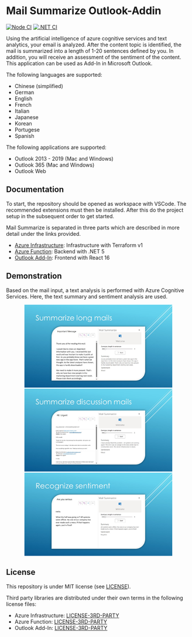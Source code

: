 # Mail Summarize Outlook-Addin

[![Node CI](https://github.com/samuelschnurr/mail-summarize/actions/workflows/node.yml/badge.svg)](https://github.com/samuelschnurr/mail-summarize/actions/workflows/node.yml)
[![.NET CI](https://github.com/samuelschnurr/mail-summarize/actions/workflows/dotnet.yml/badge.svg)](https://github.com/samuelschnurr/mail-summarize/actions/workflows/dotnet.yml)


Using the artificial intelligence of azure cognitive services and text analytics, your email is analyzed. After the content topic is identified, the mail is summarized into a length of 1-20 sentences defined by you. In addition, you will receive an assessment of the sentiment of the content. This application can be used as Add-In in Microsoft Outlook.

The following languages are supported:
- Chinese (simplified)
- German
- English
- French
- Italian
- Japanese
- Korean
- Portugese
- Spanish

The following applications are supported:

- Outlook 2013 - 2019 (Mac and Windows)
- Outlook 365 (Mac and Windows)
- Outlook Web

## Documentation

To start, the repository should be opened as workspace with VSCode. The recommended extensions must then be installed. After this do the project setup in the subsequent order to get started. 

Mail Summarize is separated in three parts which are described in more detail under the links provided.

- <a href="https://github.com/samuelschnurr/mail-summarize/tree/master/io.schnurr.summarize.infrastructure">Azure Infrastructure</a>: Infrastructure with Terraform v1
- <a href="https://github.com/samuelschnurr/mail-summarize/tree/master/io.schnurr.summarize.api">Azure Function</a>: Backend with .NET 5
- <a href="https://github.com/samuelschnurr/mail-summarize/tree/master/io.schnurr.summarize.web">Outlook Add-In</a>: Frontend with React 16

## Demonstration

Based on the mail input, a text analysis is performed with Azure Cognitive Services. Here, the text summary and sentiment analysis are used.

<p align="center">
<img alt="Image of a long outlook mail which is summarized in the taskpane add-in beside." src="https://github.com/samuelschnurr/mail-summarize/blob/master/docs/LongMail-WithLayout.png" style="width:80%" />

<img alt="Image of a outlook mail with many responses which is summarized in the taskpane add-in beside." src="https://github.com/samuelschnurr/mail-summarize/blob/master/docs/DiscussionMail-WithLayout.png" style="width:80%" />

<img alt="Image of a outlook mail whose sentiment is recognized in the taskpane add-in beside." src="https://github.com/samuelschnurr/mail-summarize/blob/master/docs/SentimentMail-WithLayout.png" style="width:80%" />

</p>

## License

This repository is under MIT license (see <a href="https://github.com/samuelschnurr/mail-summarize/blob/master/LICENSE">LICENSE</a>).

Third party libraries are distributed under their own terms in the following license files:

- Azure Infrastructure: <a href="https://github.com/samuelschnurr/mail-summarize/blob/master/io.schnurr.summarize.infrastructure/LICENSE-3RD-PARTY">LICENSE-3RD-PARTY</a>
- Azure Function: <a href="https://github.com/samuelschnurr/mail-summarize/blob/master/io.schnurr.summarize.api/LICENSE-3RD-PARTY">LICENSE-3RD-PARTY</a>
- Outlook Add-In: <a href="https://github.com/samuelschnurr/mail-summarize/blob/master/io.schnurr.summarize.web/LICENSE-3RD-PARTY">LICENSE-3RD-PARTY</a>
